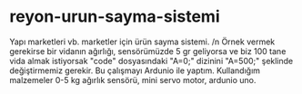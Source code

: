 # reyon-urun-sayma-sistemi
Yapı marketleri vb. marketler için ürün sayma sistemi. /n
Örnek vermek gerekirse bir vidanın ağırlığı, sensörümüzde 5 gr geliyorsa ve biz 100 tane vida almak istiyorsak 
"code" dosyasındaki "A=0;" dizinini "A=500;" şeklinde değiştirmemiz gerekir.
Bu çalışmayı Ardunio ile yaptım.
Kullandığım malzemeler 0-5 kg ağırlık sensörü, mini servo motor, ardunio uno.
